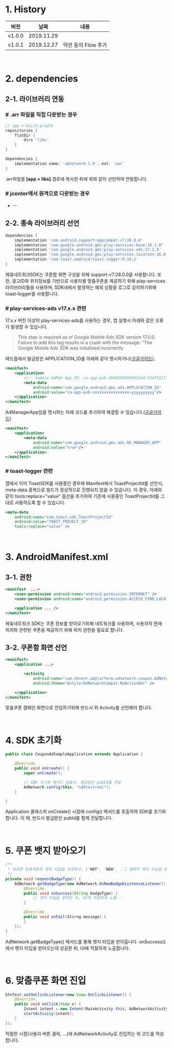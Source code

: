

# 1. History

| 버전 | 날짜 | 내용 |
| --- | --- | --- |
| v1.0.0 | 2019.11.29 |  |
| v1.0.1 | 2019.12.27 | 약관 동의 Flow 추가 |

<br>

# 2. dependencies

## 2-1. 라이브러리 연동

### # .arr 파일을 직접 다운받는 경우

```gradle
// app > build.gradle
repositories {
    flatDir {
        dirs 'libs'
    }
}

dependencies {
    implementation name: 'adnetwork-1.0', ext: 'aar'
}
```

.arr파일을 **[app > libs]** 경로에 복사한 뒤에 위와 같이 선언하여 연동합니다.


### # jcenter에서 원격으로 다운받는 경우

* ㅡ


## 2-2. 종속 라이브러리 선언

```gradle
dependencies {
    implementation 'com.android.support:appcompat-v7:28.0.0'
    implementation 'com.google.android.gms:play-services-base:16.1.0'
    implementation 'com.google.android.gms:play-services-ads:17.2.0'
    implementation 'com.google.android.gms:play-services-location:16.0.0'
    implementation 'com.toast.android:toast-logger:0.19.2'
}
```

제휴네트워크SDK는 쿠폰함 화면 구성을 위해 support-v7:28.0.0을 사용합니다.
또한, 광고ID와 위치정보를 기반으로 사용자별 맞춤쿠폰을 제공하기 위해 play-services 라이브러리들을 사용하며,
SDK내에서 발생하는 예외 상황을 로그로 감지하기위해 toast-logger를 사용합니다.


### # play-services-ads v17.x.x 관련
17.x.x 버전 이상의 play-services-ads를 사용하는 경우, 앱 실행시 아래와 같은 오류가 발생할 수 있습니다.
> This step is required as of Google Mobile Ads SDK version 17.0.0. Failure to add this tag results in a crash with the message: "The Google Mobile Ads SDK was initialized incorrectly

애드몹에서 발급받은 APPLICATION_ID를 아래와 같이 명시하거나([구글가이드](https://developers.google.com/admob/android/quick-start#update_your_androidmanifestxml)),
```xml
<manifest>
    <application>
        <!-- Sample AdMob App ID: ca-app-pub-3940256099942544~3347511713 -->
        <meta-data
            android:name="com.google.android.gms.ads.APPLICATION_ID"
            android:value="ca-app-pub-xxxxxxxxxxxxxxxx~yyyyyyyyyy"/>
    </application>
</manifest>
```

AdManagerApp임을 명시하는 아래 코드를 추가하여 해결할 수 있습니다.([구글가이드](https://developers.google.com/ad-manager/mobile-ads-sdk/android/quick-start))
```xml
<manifest>
    <application>
        <meta-data
            android:name="com.google.android.gms.ads.AD_MANAGER_APP"
            android:value="true"/>
    </application>
</manifest>
```

### # toast-logger 관련
앱에서 이미 ToastSDK를 사용중인 경우에 Manifest에서 ToastProjectId를 선언시,
meta-data 중복으로 빌드가 정상적으로 진행되지 않을 수 있습니다.
이 경우, 아래와 같이 tools:replace="value" 옵션을 추가하여 기존에 사용중인 ToastProjectId를 그대로 사용하도록 할 수 있습니다.

```xml
<meta-data
    android:name="com.toast.sdk.ToastProjectId"
    android:value="TOAST_PROJECT_ID"
    tools:replace="value" />
```

<br>

# 3. AndroidManifest.xml

## 3-1. 권한
```xml
<manifest  ...>
    <uses-permission android:name="android.permission.INTERNET" />
    <uses-permission android:name="android.permission.ACCESS_FINE_LOCATION" />

    <application ... />
</manifest>
```

제휴네트워크 SDK는 쿠폰 정보를 받아오기위해 네트워크를 사용하며,
사용자의 현재 위치와 관련된 쿠폰을 제공하기 위해 위치 권한을 필요로 합니다.


## 3-2. 쿠폰함 화면 선언
```xml
<manifest>
    <application ...>

        <activity
            android:name="com.nhnent.adplatform.adnetwork.coupon.AdNetworkActivity"
            android:theme="@style/AdNetworkCompat.NoActionBar" />

    </application>
</manifest>
```

맞춤쿠폰 캠페인 화면으로 진입하기위해 반드시 위 Activity를 선언해야 합니다.

<br>

# 4. SDK 초기화
```java
public class CouponAdSampleApplication extends Application {

    @Override
    public void onCreate() {
        super.onCreate();

        // SDK 초기화 메서드 호출시, 발급받은 pubId를 전달
        AdNetwork.config(this, "sdktestreal");
    }

}
```

Application 클래스의 onCreate() 시점에 config() 메서드를 호출하여 SDK를 초기화합니다.
이 때, 반드시 발급받은 pubId를 함께 전달합니다.

<br>

# 5. 쿠폰 뱃지 받아오기
```java
/**
 * 보유한 맞춤쿠폰의 뱃지 타입을 요청하고, ["HOT", "NEW", ..] 형태의 뱃지 타입을 받아옵니다.
 */
private void requestBadgeType() {
    AdNetwork.getBadgeType(new AdNetwork.OnNewBadgeExistenceListener() {
        @Override
        public void onSuccess(String badgeType) {
            // 뱃지 타입을 받아온 뒤, UI에 적절하게 노출...
        }

        @Override
        public void onFail(Stirng message) {
        }
    });
}
```

AdNetwork.getBadgeType() 메서드를 통해 뱃지 타입을 받아옵니다.
onSuccess()에서 뱃지 타입을 받아오는데 성공한 뒤, UI에 적절하게 노출합니다.

<br>

# 6. 맞춤쿠폰 화면 진입
```java
btnTest.setOnClickListener(new View.OnClickListener() {
    @Override
    public void onClick(View v) {
        Intent intent = new Intent(MainActivity.this, AdNetworkActivity.class);
        startActivity(intent);
    }
});
```

적절한 시점(사용자 버튼 클릭, ...)에 AdNetworkActivity로 진입하는 위 코드를 작성합니다.
